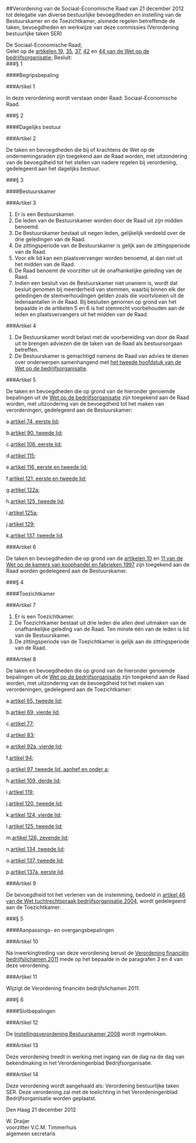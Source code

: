 <meta http-equiv='Content-Type' content='text/html; charset=utf-8' />

##Verordening van de Sociaal-Economische Raad van 21 december 2012 tot delegatie van diverse bestuurlijke bevoegdheden en instelling van de Bestuurskamer en de Toezichtkamer, alsmede regelen betreffende de taken, bevoegdheden en werkwijze van deze commissies (Verordening bestuurlijke taken SER)

De Sociaal-Economische Raad;  
Gelet op de [artikelen 19](../../../../../../wet/wet/op/de/bedrijfsorganisatie/BWBR0002058/README.md), [35](../../../../../../wet/wet/op/de/bedrijfsorganisatie/BWBR0002058/README.md), [37](../../../../../../wet/wet/op/de/bedrijfsorganisatie/BWBR0002058/README.md), [42](../../../../../../wet/wet/op/de/bedrijfsorganisatie/BWBR0002058/README.md) en [44 van de Wet op de bedrijfsorganisatie](../../../../../../wet/wet/op/de/bedrijfsorganisatie/BWBR0002058/README.md);
Besluit:    
###§ 1 

####Begripsbepaling

###Artikel 1 

In deze verordening wordt verstaan onder Raad: Sociaal-Economische Raad. 

###§ 2 

####Dagelijks bestuur

###Artikel 2 

De taken en bevoegdheden die bij of krachtens de Wet op de ondernemingsraden zijn toegekend aan de Raad worden, met uitzondering van de bevoegdheid tot het stellen van nadere regelen bij verordening, gedelegeerd aan het dagelijks bestuur. 

###§ 3 

####Bestuurskamer

###Artikel 3 

1. Er is een Bestuurskamer. 
2. De leden van de Bestuurskamer worden door de Raad uit zijn midden benoemd. 
3. De Bestuurskamer bestaat uit negen leden, gelijkelijk verdeeld over de drie geledingen van de Raad. 
4. De zittingsperiode van de Bestuurskamer is gelijk aan de zittingsperiode van de Raad.
5. Voor elk lid kan een plaatsvervanger worden benoemd, al dan niet uit het midden van de Raad.
6. De Raad benoemt de voorzitter uit de onafhankelijke geleding van de Raad.
7. Indien een besluit van de Bestuurskamer niet unaniem is, wordt dat besluit genomen bij meerderheid van stemmen, waarbij binnen elk der geledingen de stemverhoudingen gelden zoals die voortvloeien uit de ledenaantallen in de Raad. Bij besluiten genomen op grond van het bepaalde in de artikelen 5 en 6 is het stemrecht voorbehouden aan de leden en plaatsvervangers uit het midden van de Raad.

###Artikel 4 

1. De Bestuurskamer wordt belast met de voorbereiding van door de Raad uit te brengen adviezen die de taken van de Raad als bestuursorgaan betreffen. 
2. De Bestuurskamer is gemachtigd namens de Raad van advies te dienen over onderwerpen samenhangend met [het tweede hoofdstuk van de Wet op de bedrijfsorganisatie](../../../../../../wet/wet/op/de/bedrijfsorganisatie/BWBR0002058/README.md).

###Artikel 5 

De taken en bevoegdheden die op grond van de hieronder genoemde bepalingen uit de [Wet op de bedrijfsorganisatie](../../../../../../wet/wet/op/de/bedrijfsorganisatie/BWBR0002058/README.md) zijn toegekend aan de Raad worden, met uitzondering van de bevoegdheid tot het maken van verordeningen, gedelegeerd aan de Bestuurskamer:

a.[artikel 74, eerste lid](../../../../../../wet/wet/op/de/bedrijfsorganisatie/BWBR0002058/README.md);

b.[artikel 90, tweede lid](../../../../../../wet/wet/op/de/bedrijfsorganisatie/BWBR0002058/README.md);

c.[artikel 106, eerste lid](../../../../../../wet/wet/op/de/bedrijfsorganisatie/BWBR0002058/README.md);

d.[artikel 115](../../../../../../wet/wet/op/de/bedrijfsorganisatie/BWBR0002058/README.md);

e.[artikel 116, eerste en tweede lid](../../../../../../wet/wet/op/de/bedrijfsorganisatie/BWBR0002058/README.md);

f.[artikel 121, eerste en tweede lid](../../../../../../wet/wet/op/de/bedrijfsorganisatie/BWBR0002058/README.md);

g.[artikel 122a](../../../../../../wet/wet/op/de/bedrijfsorganisatie/BWBR0002058/README.md);

h.[artikel 125, tweede lid](../../../../../../wet/wet/op/de/bedrijfsorganisatie/BWBR0002058/README.md);

i.[artikel 125a](../../../../../../wet/wet/op/de/bedrijfsorganisatie/BWBR0002058/README.md);

j.[artikel 129](../../../../../../wet/wet/op/de/bedrijfsorganisatie/BWBR0002058/README.md);

k.[artikel 137, tweede lid](../../../../../../wet/wet/op/de/bedrijfsorganisatie/BWBR0002058/README.md). 

###Artikel 6 

De taken en bevoegdheden die op grond van de [artikelen 10](../../../../../../wet/wet/op/de/kamers/van/koophandel/en/fabrieken/1997/BWBR0009276/README.md) en [11 van de Wet op de kamers van koophandel en fabrieken 1997](../../../../../../wet/wet/op/de/kamers/van/koophandel/en/fabrieken/1997/BWBR0009276/README.md) zijn toegekend aan de Raad worden gedelegeerd aan de Bestuurskamer. 

###§ 4 

####Toezichtkamer

###Artikel 7 

1. Er is een Toezichtkamer. 
2. De Toezichtkamer bestaat uit drie leden die allen deel uitmaken van de onafhankelijke geleding van de Raad. Ten minste één van de leden is lid van de Bestuurskamer. 
3. De zittingsperiode van de Toezichtkamer is gelijk aan de zittingsperiode van de Raad.

###Artikel 8 

De taken en bevoegdheden die op grond van de hieronder genoemde bepalingen uit de [Wet op de bedrijfsorganisatie](../../../../../../wet/wet/op/de/bedrijfsorganisatie/BWBR0002058/README.md) zijn toegekend aan de Raad worden, met uitzondering van de bevoegdheid tot het maken van verordeningen, gedelegeerd aan de Toezichtkamer: 

a.[artikel 65, tweede lid](../../../../../../wet/wet/op/de/bedrijfsorganisatie/BWBR0002058/README.md);

b.[artikel 69, vierde lid](../../../../../../wet/wet/op/de/bedrijfsorganisatie/BWBR0002058/README.md);

c.[artikel 77](../../../../../../wet/wet/op/de/bedrijfsorganisatie/BWBR0002058/README.md);

d.[artikel 83](../../../../../../wet/wet/op/de/bedrijfsorganisatie/BWBR0002058/README.md);

e.[artikel 92a, vierde lid](../../../../../../wet/wet/op/de/bedrijfsorganisatie/BWBR0002058/README.md);

f.[artikel 94](../../../../../../wet/wet/op/de/bedrijfsorganisatie/BWBR0002058/README.md);

g.[artikel 97, tweede lid, aanhef en onder a](../../../../../../wet/wet/op/de/bedrijfsorganisatie/BWBR0002058/README.md);

h.[artikel 109, derde lid](../../../../../../wet/wet/op/de/bedrijfsorganisatie/BWBR0002058/README.md);

i.[artikel 119](../../../../../../wet/wet/op/de/bedrijfsorganisatie/BWBR0002058/README.md);

j.[artikel 120, tweede lid](../../../../../../wet/wet/op/de/bedrijfsorganisatie/BWBR0002058/README.md);

k.[artikel 124, vierde lid](../../../../../../wet/wet/op/de/bedrijfsorganisatie/BWBR0002058/README.md);

l.[artikel 125, tweede lid](../../../../../../wet/wet/op/de/bedrijfsorganisatie/BWBR0002058/README.md);

m.[artikel 126, zevende lid](../../../../../../wet/wet/op/de/bedrijfsorganisatie/BWBR0002058/README.md);

n.[artikel 134, tweede lid](../../../../../../wet/wet/op/de/bedrijfsorganisatie/BWBR0002058/README.md);

o.[artikel 137, tweede lid](../../../../../../wet/wet/op/de/bedrijfsorganisatie/BWBR0002058/README.md);

p.[artikel 137a, eerste lid](../../../../../../wet/wet/op/de/bedrijfsorganisatie/BWBR0002058/README.md).

###Artikel 9 

De bevoegdheid tot het verlenen van de instemming, bedoeld in [artikel 46 van de Wet tuchtrechtspraak bedrijfsorganisatie 2004](../../../../../../wet/wet/tuchtrechtspraak/bedrijfsorganisatie/2004/BWBR0016341/README.md), wordt gedelegeerd aan de Toezichtkamer. 

###§ 5 

####Aanpassings- en overgangsbepalingen

###Artikel 10 

Na inwerkingtreding van deze verordening berust de [Verordening financiën bedrijfslichamen 2011](../../../../../../pbo/verordening/financiën/bedrijfslichamen/2011/BWBR0029876/README.md) mede op het bepaalde in de paragrafen 3 en 4 van deze verordening. 

###Artikel 11 

Wijzigt de Verordening financiën bedrijfslichamen 2011.

###§ 6 

####Slotbepalingen

###Artikel 12 

De [Instellingsverordening Bestuurskamer 2008](../../../../../../pbo/instellingsverordening/bestuurskamer/2008/BWBR0024271/README.md) wordt ingetrokken. 

###Artikel 13 

Deze verordening treedt in werking met ingang van de dag na de dag van bekendmaking in het Verordeningenblad Bedrijfsorganisatie. 

###Artikel 14 

Deze verordening wordt aangehaald als: Verordening bestuurlijke taken SER. Deze verordening zal met de toelichting in het Verordeningenblad Bedrijfsorganisatie worden geplaatst.

Den Haag 
21 december 2012   

W. Draijer  
voorzitter 
V.C.M. Timmerhuis  
algemeen secretaris    
